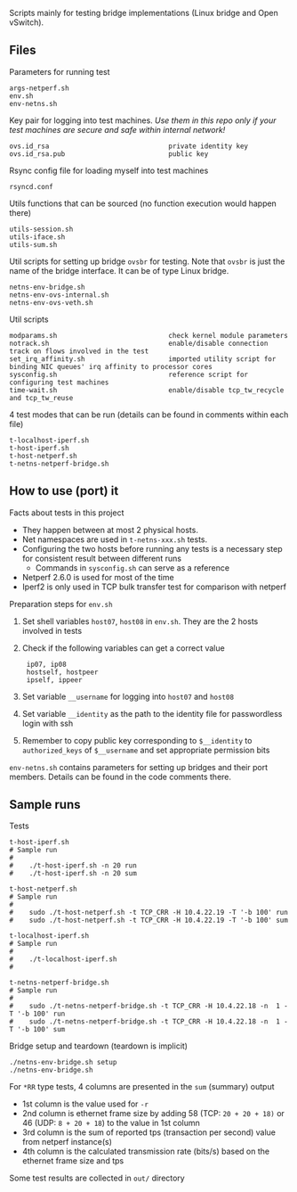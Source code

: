 Scripts mainly for testing bridge implementations (Linux bridge and Open vSwitch).

## Files

Parameters for running test

	args-netperf.sh
	env.sh
	env-netns.sh

Key pair for logging into test machines.  *Use them in this repo only if your test machines are secure and safe within internal network!*

	ovs.id_rsa								private identity key
	ovs.id_rsa.pub							public key

Rsync config file for loading myself into test machines

	rsyncd.conf

Utils functions that can be sourced (no function execution would happen there)

	utils-session.sh
	utils-iface.sh
	utils-sum.sh

Util scripts for setting up bridge `ovsbr` for testing.  Note that `ovsbr` is just the name of the bridge interface.  It can be of type Linux bridge.

	netns-env-bridge.sh
	netns-env-ovs-internal.sh
	netns-env-ovs-veth.sh

Util scripts

	modparams.sh							check kernel module parameters
	notrack.sh								enable/disable connection track on flows involved in the test
	set_irq_affinity.sh						imported utility script for binding NIC queues' irq affinity to processor cores
	sysconfig.sh							reference script for configuring test machines
	time-wait.sh							enable/disable tcp_tw_recycle and tcp_tw_reuse

4 test modes that can be run (details can be found in comments within each file)

	t-localhost-iperf.sh
	t-host-iperf.sh
	t-host-netperf.sh
	t-netns-netperf-bridge.sh

## How to use (port) it

Facts about tests in this project

- They happen between at most 2 physical hosts.
- Net namespaces are used in `t-netns-xxx.sh` tests.
- Configuring the two hosts before running any tests is a necessary step for consistent result between different runs
	- Commands in `sysconfig.sh` can serve as a reference
- Netperf 2.6.0 is used for most of the time
- Iperf2 is only used in TCP bulk transfer test for comparison with netperf

Preparation steps for `env.sh`

1. Set shell variables `host07`, `host08` in `env.sh`.  They are the 2 hosts involved in tests
2. Check if the following variables can get a correct value

		ip07, ip08
		hostself, hostpeer
		ipself, ippeer

3. Set variable `__username` for logging into `host07` and `host08`
4. Set variable `__identity` as the path to the identity file for passwordless login with ssh
5. Remember to copy public key corresponding to `$__identity` to `authorized_keys` of `$__username` and set appropriate permission bits

`env-netns.sh` contains parameters for setting up bridges and their port members.  Details can be found in the code comments there.

## Sample runs

Tests

	t-host-iperf.sh
	# Sample run
	#
	#    ./t-host-iperf.sh -n 20 run
	#    ./t-host-iperf.sh -n 20 sum
	
	t-host-netperf.sh
	# Sample run
	#
	#    sudo ./t-host-netperf.sh -t TCP_CRR -H 10.4.22.19 -T '-b 100' run
	#    sudo ./t-host-netperf.sh -t TCP_CRR -H 10.4.22.19 -T '-b 100' sum
	
	t-localhost-iperf.sh
	# Sample run
	#
	#    ./t-localhost-iperf.sh
	#
	
	t-netns-netperf-bridge.sh
	# Sample run
	#
	#    sudo ./t-netns-netperf-bridge.sh -t TCP_CRR -H 10.4.22.18 -n  1 -T '-b 100' run
	#    sudo ./t-netns-netperf-bridge.sh -t TCP_CRR -H 10.4.22.18 -n  1 -T '-b 100' sum

Bridge setup and teardown (teardown is implicit)

	./netns-env-bridge.sh setup
	./netns-env-bridge.sh

For `*RR` type tests, 4 columns are presented in the `sum` (summary) output

- 1st column is the value used for `-r`
- 2nd column is ethernet frame size by adding 58 (TCP: `20 + 20 + 18)` or 46 (UDP: `8 + 20 + 18`) to the value in 1st column
- 3rd column is the sum of reported tps (transaction per second) value from netperf instance(s)
- 4th column is the calculated transmission rate (bits/s) based on the ethernet frame size and tps

Some test results are collected in `out/` directory
